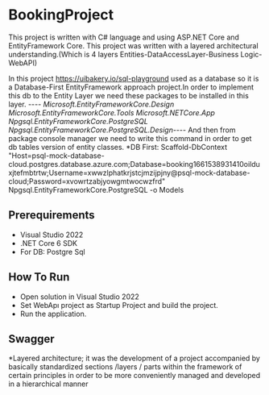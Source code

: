 # BookingProject
This project is written with C# language and using ASP.NET Core and EntityFramework Core.
This project was written with a layered architectural understanding.(Which is 4 layers Entities-DataAccessLayer-Business Logic-WebAPI)

In this project   https://uibakery.io/sql-playground used as a database so it is a Database-First EntityFramework approach project.In order to implement this db to the Entity Layer we need these packages to be installed in this layer.
  --*-- Microsoft.EntityFrameworkCore.Design
        Microsoft.EntityFrameworkCore.Tools
        Microsoft.NETCore.App
        Npgsql.EntityFrameworkCore.PostgreSQL
        Npgsql.EntityFrameworkCore.PostgreSQL.Design--*--
And then from package console manager we need to write this command in order to get db tables version of entity classes.
*DB First: Scaffold-DbContext "Host=psql-mock-database-cloud.postgres.database.azure.com;Database=booking1661538931410oilduxjtefmbtrtw;Username=xwwzlphatkrjstcjmzijpjny@psql-mock-database-cloud;Password=xvowrtzabjyowgmtwocwzfrd" Npgsql.EntityFrameworkCore.PostgreSQL -o Models



## Prerequirements

* Visual Studio 2022
* .NET Core 6 SDK
* For DB: Postgre Sql 

## How To Run

* Open solution in Visual Studio 2022
* Set WebApı project as Startup Project and build the project.
* Run the application.

## Swagger 






*Layered architecture; it was the development of a project accompanied by basically standardized sections /layers / parts within the framework of certain principles in order to be more conveniently managed and developed in a hierarchical manner
